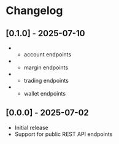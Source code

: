# Changelog

## [0.1.0] - 2025-07-10
- + account endpoints
- + margin endpoints
- + trading endpoints
- + wallet endpoints

## [0.0.0] - 2025-07-02
- Initial release
- Support for public REST API endpoints
